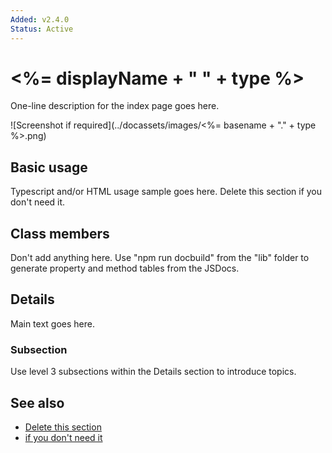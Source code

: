 ```yaml
---
Added: v2.4.0
Status: Active
---
```


# <%= displayName + " " + type %> 

One-line description for the index page goes here.

![Screenshot if required](../docassets/images/<%= basename + "." + type %>.png)

## Basic usage

Typescript and/or HTML usage sample goes here. Delete this section if you
don't need it.

## Class members

Don't add anything here. Use "npm run docbuild" from the "lib"
folder to generate property and method tables from the JSDocs.

## Details

Main text goes here.

### Subsection

Use level 3 subsections within the Details section to introduce
topics.

## See also

- [Delete this section](link1.md)
- [if you don't need it](link2.md)

